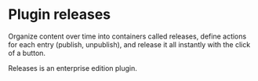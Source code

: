 # Plugin releases

Organize content over time into containers called releases, define actions for each entry (publish, unpublish), and release it all instantly with the click of a button.

Releases is an enterprise edition plugin.
